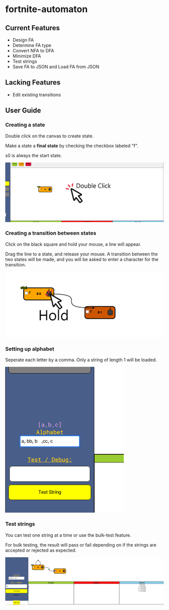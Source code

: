 # fortnite-automaton

## Current Features

- Design FA
- Determine FA type
- Convert NFA to DFA
- Minimize DFA
- Test strings
- Save FA to JSON and Load FA from JSON

## Lacking Features

- Edit existing transitions

## User Guide

### Creating a state

Double click on the canvas to create state.

Make a state a **final state** by checking the checkbox labeled "f".

s0 is always the start state.

![alt text](assets/how-tos/create%20state.jpg)

### Creating a transition between states

Click on the black square and hold your mouse, a line will appear.

Drag the line to a state, and release your mouse. A transition between the two states will be made, and you will be asked to enter a character for the transition.

![alt text](assets/how-tos/create%20transition.jpg)

### Setting up alphabet

Seperate each letter by a comma.
Only a string of length 1 will be loaded.

![alt text](assets/how-tos/alphabet.png)

### Test strings

You can test one string at a time or use the bulk-test feature.

For bulk testing, the result will pass or fail depending on if the strings are accepted or rejected as expected.

![alt text](assets/how-tos/test-str.png)

